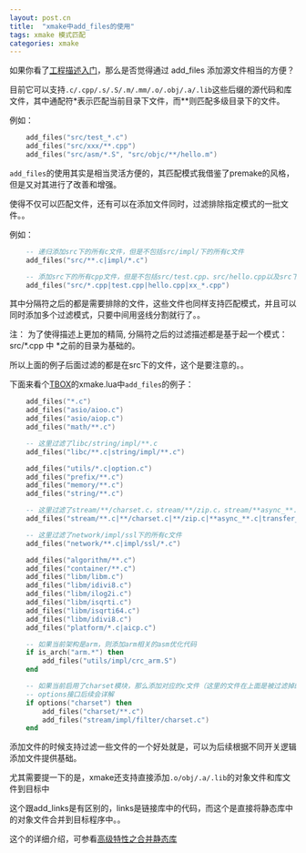 ```yaml
---
layout: post.cn
title:  "xmake中add_files的使用"
tags: xmake 模式匹配
categories: xmake
---
```


如果你看了[工程描述入门](/cn/2016/02/03/project-description/)，那么是否觉得通过 add_files 添加源文件相当的方便？

目前它可以支持`.c/.cpp/.s/.S/.m/.mm/.o/.obj/.a/.lib`这些后缀的源代码和库文件，其中通配符*表示匹配当前目录下文件，而**则匹配多级目录下的文件。

例如：

```lua
    add_files("src/test_*.c")
    add_files("src/xxx/**.cpp")
    add_files("src/asm/*.S", "src/objc/**/hello.m")
```

`add_files`的使用其实是相当灵活方便的，其匹配模式我借鉴了premake的风格，但是又对其进行了改善和增强。

使得不仅可以匹配文件，还有可以在添加文件同时，过滤排除指定模式的一批文件。。

例如：

```lua
    -- 递归添加src下的所有c文件，但是不包括src/impl/下的所有c文件
    add_files("src/**.c|impl/*.c")

    -- 添加src下的所有cpp文件，但是不包括src/test.cpp、src/hello.cpp以及src下所有带xx_前缀的cpp文件
    add_files("src/*.cpp|test.cpp|hello.cpp|xx_*.cpp")
```

其中分隔符之后的都是需要排除的文件，这些文件也同样支持匹配模式，并且可以同时添加多个过滤模式，只要中间用竖线分割就行了。。

注： 为了使得描述上更加的精简, 分隔符之后的过滤描述都是基于起一个模式：src/*.cpp 中 *之前的目录为基础的。



所以上面的例子后面过滤的都是在src下的文件，这个是要注意的。。

下面来看个[TBOX](https://github.com/waruqi/tbox)的xmake.lua中`add_files`的例子：

```lua
    add_files("*.c") 
    add_files("asio/aioo.c") 
    add_files("asio/aiop.c") 
    add_files("math/**.c") 

    -- 这里过滤了libc/string/impl/**.c
    add_files("libc/**.c|string/impl/**.c") 

    add_files("utils/*.c|option.c") 
    add_files("prefix/**.c") 
    add_files("memory/**.c") 
    add_files("string/**.c") 

    -- 这里过滤了stream/**/charset.c，stream/**/zip.c，stream/**async_**.c，stream/transfer_pool.c
    add_files("stream/**.c|**/charset.c|**/zip.c|**async_**.c|transfer_pool.c") 

    -- 这里过滤了network/impl/ssl下的所有c文件
    add_files("network/**.c|impl/ssl/*.c") 

    add_files("algorithm/**.c") 
    add_files("container/**.c") 
    add_files("libm/libm.c") 
    add_files("libm/idivi8.c") 
    add_files("libm/ilog2i.c") 
    add_files("libm/isqrti.c") 
    add_files("libm/isqrti64.c") 
    add_files("libm/idivi8.c") 
    add_files("platform/*.c|aicp.c")

    -- 如果当前架构是arm，则添加arm相关的asm优化代码
    if is_arch("arm.*") then
        add_files("utils/impl/crc_arm.S")
    end

    -- 如果当前启用了charset模块，那么添加对应的c文件（这里的文件在上面是被过滤掉的）
    -- options接口后续会详解
    if options("charset") then 
        add_files("charset/**.c")
        add_files("stream/impl/filter/charset.c")
    end
```

添加文件的时候支持过滤一些文件的一个好处就是，可以为后续根据不同开关逻辑添加文件提供基础。

尤其需要提一下的是，xmake还支持直接添加`.o/obj/.a/.lib`的对象文件和库文件到目标中

这个跟add_links是有区别的，links是链接库中的代码，而这个是直接将静态库中的对象文件合并到目标程序中。。

这个的详细介绍，可参看[高级特性之合并静态库](/cn/2016/02/04/merge-static-library/)

